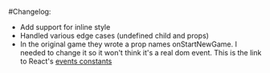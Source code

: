 #Changelog:

* Add support for inline style
* Handled various edge cases (undefined child and props)
* In the original game they wrote a prop names onStartNewGame. I needed to change it
so it won't think it's a real dom event. This is the link to React's [events constants](https://github.com/facebook/react/blob/a9d0deb8e13e9f0b1ee7d2f28a6eec0e7ad2e41d/src/renderers/shared/shared/event/BrowserEventConstants.js#L23)
